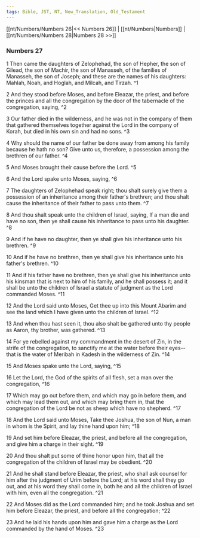 ```yaml
---
tags: Bible, JST, NT, New_Translation, Old_Testament
---
```


[[nt/Numbers/Numbers 26|<< Numbers 26]] | [[nt/Numbers|Numbers]] | [[nt/Numbers/Numbers 28|Numbers 28 >>]]

### Numbers 27

1 Then came the daughters of Zelophehad, the son of Hepher, the son of Gilead, the son of Machir, the son of Manasseh, of the families of Manasseh, the son of Joseph; and these are the names of his daughters: Mahlah, Noah, and Hoglah, and Milcah, and Tirzah.  ^1

2 And they stood before Moses, and before Eleazar, the priest, and before the princes and all the congregation by the door of the tabernacle of the congregation, saying,  ^2

3 Our father died in the wilderness, and he was not in the company of them that gathered themselves together against the Lord in the company of Korah, but died in his own sin and had no sons.  ^3

4 Why should the name of our father be done away from among his family because he hath no son? Give unto us, therefore, a possession among the brethren of our father.  ^4

5 And Moses brought their cause before the Lord.  ^5

6 And the Lord spake unto Moses, saying,  ^6

7 The daughters of Zelophehad speak right; thou shalt surely give them a possession of an inheritance among their father\'s brethren; and thou shalt cause the inheritance of their father to pass unto them.  ^7

8 And thou shalt speak unto the children of Israel, saying, If a man die and have no son, then ye shall cause his inheritance to pass unto his daughter.  ^8

9 And if he have no daughter, then ye shall give his inheritance unto his brethren.  ^9

10 And if he have no brethren, then ye shall give his inheritance unto his father\'s brethren.  ^10

11 And if his father have no brethren, then ye shall give his inheritance unto his kinsman that is next to him of his family, and he shall possess it; and it shall be unto the children of Israel a statute of judgment as the Lord commanded Moses.  ^11

12 And the Lord said unto Moses, Get thee up into this Mount Abarim and see the land which I have given unto the children of Israel.  ^12

13 And when thou hast seen it, thou also shalt be gathered unto thy people as Aaron, thy brother, was gathered.  ^13

14 For ye rebelled against my commandment in the desert of Zin, in the strife of the congregation, to sanctify me at the water before their eyes\--that is the water of Meribah in Kadesh in the wilderness of Zin.  ^14

15 And Moses spake unto the Lord, saying,  ^15

16 Let the Lord, the God of the spirits of all flesh, set a man over the congregation,  ^16

17 Which may go out before them, and which may go in before them, and which may lead them out, and which may bring them in, that the congregation of the Lord be not as sheep which have no shepherd.  ^17

18 And the Lord said unto Moses, Take thee Joshua, the son of Nun, a man in whom is the Spirit, and lay thine hand upon him;  ^18

19 And set him before Eleazar, the priest, and before all the congregation, and give him a charge in their sight.  ^19

20 And thou shalt put some of thine honor upon him, that all the congregation of the children of Israel may be obedient.  ^20

21 And he shall stand before Eleazar, the priest, who shall ask counsel for him after the judgment of Urim before the Lord; at his word shall they go out, and at his word they shall come in, both he and all the children of Israel with him, even all the congregation.  ^21

22 And Moses did as the Lord commanded him; and he took Joshua and set him before Eleazar, the priest, and before all the congregation;  ^22

23 And he laid his hands upon him and gave him a charge as the Lord commanded by the hand of Moses.  ^23

 
